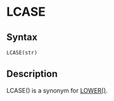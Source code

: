 # LCASE

## Syntax

```sql
LCASE(str)
```

## Description

LCASE() is a synonym for [LOWER()](/built-in-functions/string-functions/lower/).